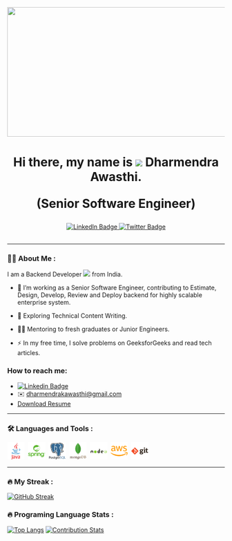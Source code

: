 <div align="center">
     <img src="https://github.com/dharampro/dharampro/blob/main/1639995431463.jpeg" width="1200" height="300"/>
   </div>
<div id="header" align="center">
     <h1>
      Hi there, my name is
    <img src="https://media.giphy.com/media/hvRJCLFzcasrR4ia7z/giphy.gif" width="30px"/>
     Dharmendra Awasthi.
     <p>(Senior Software Engineer)</p>
  </h1>
  <div id="badges">
    <a href="https://www.linkedin.com/in/dharampro">
      <img src="https://img.shields.io/badge/LinkedIn-blue?style=for-the-badge&logo=linkedin&logoColor=white" alt="LinkedIn Badge"/>
    </a>
<!--     <a href="https://www.youtube.com/channel/UClP1onSFVbicHGNLn_nz4vQ">
      <img src="https://img.shields.io/badge/YouTube-red?style=for-the-badge&logo=youtube&logoColor=white" alt="Youtube Badge"/>
    </a> -->
    <a href="https://twitter.com/dharampro">
      <img src="https://img.shields.io/badge/Twitter-blue?style=for-the-badge&logo=twitter&logoColor=white" alt="Twitter Badge"/>
    </a>
  </div>
  <img src="https://komarev.com/ghpvc/?username=your-github-username&style=flat-square&color=blue" alt=""/>  
</div>


---

### :woman_technologist: About Me :
I am a Backend Developer <img src="https://media.giphy.com/media/WUlplcMpOCEmTGBtBW/giphy.gif" width="30"> from India.
- :telescope: I’m working as a Senior Software Engineer, contributing to Estimate, Design, Develop, Review and Deploy backend for highly scalable enterprise system.

- :seedling: Exploring Technical Content Writing. 

- :man_teacher: Mentoring to fresh graduates or Junior Engineers. 

- :zap: In my free time, I solve problems on GeeksforGeeks and read tech articles.

### How to reach me: 

- [![Linkedin Badge](https://img.shields.io/badge/-kakbar-blue?style=flat&logo=Linkedin&logoColor=white)](https://www.linkedin.com/in/dharampro)
- :envelope: dharmendrakawasthi@gmail.com
- <a href="https://drive.google.com/uc?export=download&id=1TU67syaWgEa4qv6mQiOV12Ush_dkBWR0">Download Resume</a>


---

### :hammer_and_wrench: Languages and Tools :
<div>
  <img src="https://github.com/devicons/devicon/blob/master/icons/java/java-original-wordmark.svg" title="Java" alt="Java" width="40" height="40"/>&nbsp;
  <img src="https://github.com/devicons/devicon/blob/master/icons/spring/spring-original-wordmark.svg" title="Spring" alt="Spring" width="40" height="40"/>&nbsp;
  <img src="https://github.com/devicons/devicon/blob/master/icons/postgresql/postgresql-original-wordmark.svg" title="PostgreSQL"  alt="PostgreSQL" width="40" height="40"/>&nbsp;
    <img src="https://github.com/devicons/devicon/blob/master/icons/mongodb/mongodb-original-wordmark.svg" title="MongoDB" alt="MongoDB" width="40" height="40"/>&nbsp;
  <img src="https://github.com/devicons/devicon/blob/master/icons/nodejs/nodejs-original-wordmark.svg" title="NodeJS" alt="NodeJS" width="40" height="40"/>&nbsp;
  <img src="https://github.com/devicons/devicon/blob/master/icons/amazonwebservices/amazonwebservices-plain-wordmark.svg" title="AWS" alt="AWS" width="40" height="40"/>&nbsp;
  <img src="https://github.com/devicons/devicon/blob/master/icons/git/git-original-wordmark.svg" title="Git" **alt="Git" width="40" height="40"/>
</div>

---

### :fire: My Streak :
[![GitHub Streak](http://github-readme-streak-stats.herokuapp.com?user=dharampro&theme=dark&background=000000)](https://git.io/streak-stats)

### :fire: Programing Language Stats :
[![Top Langs](https://github-readme-stats.vercel.app/api/top-langs/?username=dharampro&layout=compact&theme=vision-friendly-dark)](https://github.com/anuraghazra/github-readme-stats)
[![Contribution Stats](https://github-contribution-stats.vercel.app/api/?username=dharampro)](https://github.com/LordDashMe/github-contribution-stats/)


<!-- --- -->

<!-- ### :writing_hand: Blog Posts : -->
<!-- BLOG-POST-LIST:START -->
<!-- BLOG-POST-LIST:END -->

